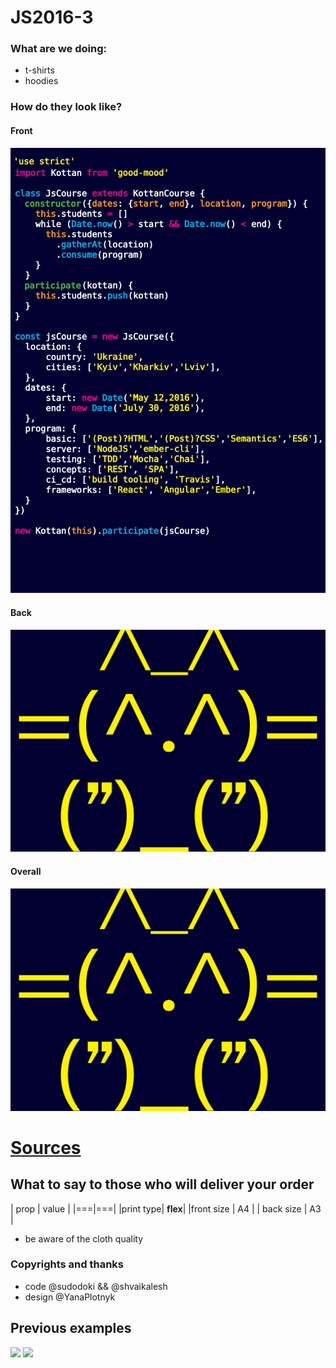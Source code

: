 # JS2016-3
### What are we doing:
- t-shirts
- hoodies
### How do they look like?
#### Front
![](kottan-JS-3-01.jpg)
#### Back
![](kottan-JS-3-02.jpg)
#### Overall
![](kottan-JS-3-02.jpg)
# [Sources](kottan-JS-3-final.ai)

## What to say to those who will deliver your order
| prop | value |
|===|===|
|print type| **flex**|
|front size | A4 |
| back size | A3 |
* be aware of the cloth quality 


### Copyrights and thanks
- code @sudodoki && @shvaikalesh
- design @YanaPlotnyk

## Previous examples 
![](https://github.com/Quodnon/artifacts/blob/master/wear_sources/js-course-shirt/v.0.3_cyrilic/js-course-shirt-back_v.0.3.jpg?raw=true)
![](https://raw.githubusercontent.com/Quodnon/artifacts/master/wear_sources/js-course-shirt/v.0.2_John_just_john/js-course-shirt-back-v.0.2.png)
